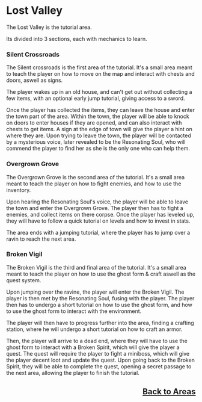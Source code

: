 # Lost Valley
The Lost Valley is the tutorial area.

Its divided into 3 sections, each with mechanics to learn.

### Silent Crossroads
The Silent crossroads is the first area of the tutorial.
It's a small area meant to teach the player on how to move on the map and interact with chests and doors, aswell as signs.

The player wakes up in an old house, and can't get out without collecting a few items, with an optional early jump tutorial, giving access to a sword.

Once the player has collected the items, they can leave the house and enter the town part of the area.
Within the town, the player will be able to knock on doors to enter houses if they are opened, and can also interact with chests to get items.
A sign at the edge of town will give the player a hint on where they are.
Upon trying to leave the town, the player will be contacted by a mysterious voice, later revealed to be the Resonating Soul, who will commend the player to find her as she is the only one who can help them.

### Overgrown Grove
The Overgrown Grove is the second area of the tutorial.
It's a small area meant to teach the player on how to fight enemies, and how to use the inventory.

Upon hearing the Resonating Soul's voice, the player will be able to leave the town and enter the Overgrown Grove.
The player then has to fight a enemies, and collect items on there corpse.
Once the player has leveled up, they will have to follow a quick tutorial on levels and how to invest in stats.

The area ends with a jumping tutorial, where the player has to jump over a ravin to reach the next area.

### Broken Vigil
The Broken Vigil is the third and final area of the tutorial.
It's a small area meant to teach the player on how to use the ghost form & craft aswell as the quest system.

Upon jumping over the ravine, the player will enter the Broken Vigil. The player is then met by the Resonating Soul, fusing with the player.
The player then has to undergo a short tutorial on how to use the ghost form, and how to use the ghost form to interact with the environment.

The player will then have to progress further into the area, finding a crafting station, where he will undergo a short tutorial on how to craft an armor.

Then, the player will arrive to a dead end, where they will have to use the ghost form to interact with a Broken Spirit, which will give the player a quest.
The quest will require the player to fight a miniboss, which will give the player decent loot and update the quest.
Upon going back to the Broken Spirit, they will be able to complete the quest, opening a secret passage to the next area, allowing the player to finish the tutorial.

<h2 style="text-align: right"><a href="areas.md">Back to Areas</a></h2>

